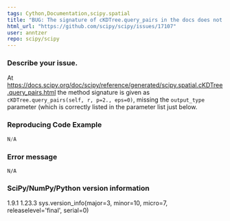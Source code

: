 ```yaml
---
tags: Cython,Documentation,scipy.spatial
title: "BUG: The signature of cKDTree.query_pairs in the docs does not mention the output_type parameter"
html_url: "https://github.com/scipy/scipy/issues/17107"
user: anntzer
repo: scipy/scipy
---
```


### Describe your issue.

At https://docs.scipy.org/doc/scipy/reference/generated/scipy.spatial.cKDTree.query_pairs.html the method signature is given as `cKDTree.query_pairs(self, r, p=2., eps=0)`, missing the `output_type` parameter (which is correctly listed in the parameter list just below.

### Reproducing Code Example

```python
N/A
```


### Error message

```shell
N/A
```


### SciPy/NumPy/Python version information

1.9.1 1.23.3 sys.version_info(major=3, minor=10, micro=7, releaselevel='final', serial=0)